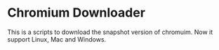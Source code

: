 # Chromium Downloader

This is a scripts to download the snapshot version of chromuim. Now it support Linux, Mac and Windows.
